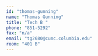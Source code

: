 ```yaml
---
id: "thomas-gunning"
name: "Thomas Gunning"
title: "Tech B "
phone: "851-5292"
fax: "n/a"
email: "tg2680@cumc.columbia.edu"
room: "401 B"
---
```

